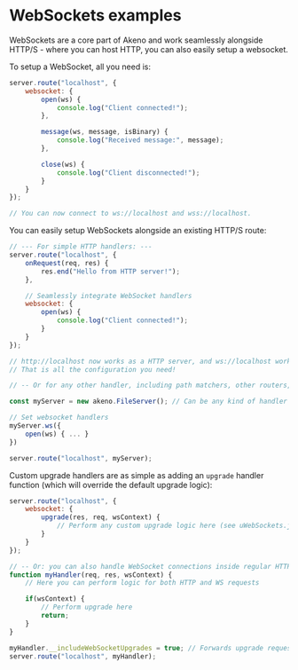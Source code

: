 # WebSockets examples
WebSockets are a core part of Akeno and work seamlessly alongside HTTP/S - where you can host HTTP, you can also easily setup a websocket.

To setup a WebSocket, all you need is:
```js
server.route("localhost", {
    websocket: {
        open(ws) {
            console.log("Client connected!");
        },

        message(ws, message, isBinary) {
            console.log("Received message:", message);
        },

        close(ws) {
            console.log("Client disconnected!");
        }
    }
});

// You can now connect to ws://localhost and wss://localhost.
```

You can easily setup WebSockets alongside an existing HTTP/S route:
```js
// --- For simple HTTP handlers: ---
server.route("localhost", {
    onRequest(req, res) {
        res.end("Hello from HTTP server!");
    },

    // Seamlessly integrate WebSocket handlers
    websocket: {
        open(ws) {
            console.log("Client connected!");
        }
    }
});

// http://localhost now works as a HTTP server, and ws://localhost works as a WebSocket server.
// That is all the configuration you need!
```
```js
// -- Or for any other handler, including path matchers, other routers, file servers... --

const myServer = new akeno.FileServer(); // Can be any kind of handler

// Set websocket handlers
myServer.ws({
    open(ws) { ... }
})

server.route("localhost", myServer);
```

Custom upgrade handlers are as simple as adding an `upgrade` handler function (which will override the default upgrade logic):
```js
server.route("localhost", {
    websocket: {
        upgrade(res, req, wsContext) {
            // Perform any custom upgrade logic here (see uWebSockets.js upgrade handler)
        }
    }
});
```
```js
// -- Or: you can also handle WebSocket connections inside regular HTTP handlers! --
function myHandler(req, res, wsContext) {
    // Here you can perform logic for both HTTP and WS requests

    if(wsContext) {
        // Perform upgrade here
        return;
    }
}

myHandler.__includeWebSocketUpgrades = true; // Forwards upgrade requests to the handler
server.route("localhost", myHandler);
```